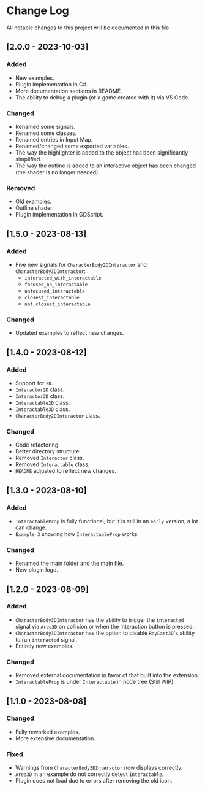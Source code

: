 # Change Log

All notable changes to this project will be documented in this file.

## [2.0.0 - 2023-10-03]

### Added

-   New examples.
-   Plugin implementation in C#.
-   More documentation sections in README.
-   The ability to debug a plugin (or a game created with it) via VS Code.

### Changed

-   Renamed some signals.
-   Renamed some classes.
-   Renamed entries in Input Map.
-   Renamed/changed some exported variables.
-   The way the highlighter is added to the object has been significantly simplified.
-   The way the outline is added to an interactive object has been changed (the shader is no longer needed).

### Removed

-   Old examples.
-   Outline shader.
-   Plugin implementation in GDScript.

## [1.5.0 - 2023-08-13]

### Added

-   Five new signals for `CharacterBody2DInteractor` and `CharacterBody3DInteractor`:
    -   `interacted_with_interactable`
    -   `focused_on_interactable`
    -   `unfocused_interactable`
    -   `closest_interactable`
    -   `not_closest_interactable`

### Changed

-   Updated examples to reflect new changes.

## [1.4.0 - 2023-08-12]

### Added

-   Support for `2D`.
-   `Interactor2D` class.
-   `Interactor3D` class.
-   `Interactable2D` class.
-   `Interactable3D` class.
-   `CharacterBody2DInteractor` class.

### Changed

-   Code refactoring.
-   Better directory structure.
-   Removed `Interactor` class.
-   Removed `Interactable` class.
-   `README` adjusted to reflect new changes.

## [1.3.0 - 2023-08-10]

### Added

-   `InteractableProp` is fully functional, but it is still in an `early` version, a lot can change.
-   `Example 3` showing how `InteractableProp` works.

### Changed

-   Renamed the main folder and the main file.
-   New plugin logo.

## [1.2.0 - 2023-08-09]

### Added

-   `CharacterBody3DInteractor` has the ability to trigger the `interacted` signal via `Area3D` on collision or when the interaction button is pressed.
-   `CharacterBody3DInteractor` has the option to disable `RayCast3D`'s ability to run `interacted` signal.
-   Entirely new examples.

### Changed

-   Removed external documentation in favor of that built into the extension.
-   `InteractableProp` is under `Interactable` in node tree (Still WIP).

## [1.1.0 - 2023-08-08]

### Changed

-   Fully reworked examples.
-   More extensive documentation.

### Fixed

-   Warnings from `CharacterBody3DInteractor` now displays correctly.
-   `Area3D` in an example do not correctly detect `Interactable`.
-   Plugin does not load due to errors after removing the old icon.
